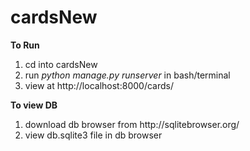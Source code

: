 # cardsNew

<b> To Run</b>
<ol>
<li> cd into cardsNew</li>
<li> run <i>python manage.py runserver</i> in bash/terminal</li>
<li> view at http://localhost:8000/cards/ </li>
</ol>


<b> To view DB </b>
<ol>
<li> download db browser from http://sqlitebrowser.org/
<li> view db.sqlite3 file in db browser
</ol>
